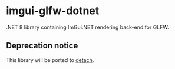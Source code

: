 # imgui-glfw-dotnet

.NET 8 library containing ImGui.NET rendering back-end for GLFW.

## Deprecation notice

This library will be ported to [detach](https://github.com/NoahStolk/detach).
